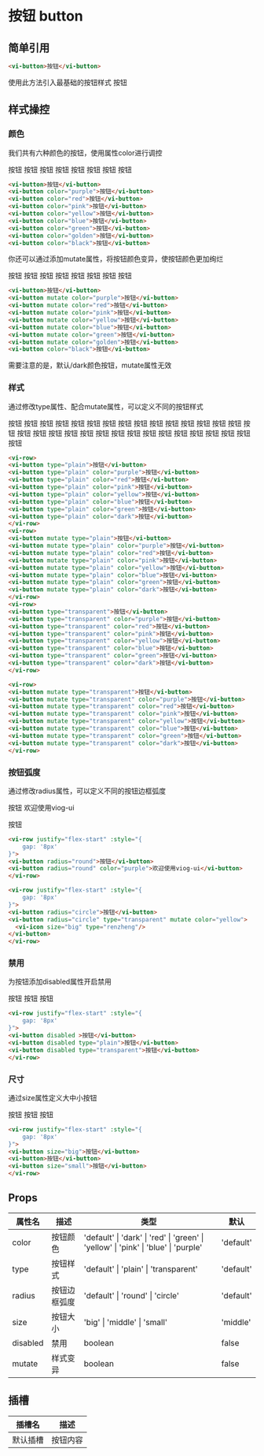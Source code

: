 # 按钮 button

## 简单引用
``` html
<vi-button>按钮</vi-button>
``` 
使用此方法引入最基础的按钮样式
<vi-button>按钮</vi-button>

## 样式操控
### 颜色

我们共有六种颜色的按钮，使用属性color进行调控

<vi-row>
<vi-button>按钮</vi-button>
<vi-button color="purple">按钮</vi-button>
<vi-button color="red">按钮</vi-button>
<vi-button color="pink">按钮</vi-button>
<vi-button color="yellow">按钮</vi-button>
<vi-button color="blue">按钮</vi-button>
<vi-button color="green">按钮</vi-button>
<vi-button color="dark">按钮</vi-button>
</vi-row>

``` html
<vi-button>按钮</vi-button>
<vi-button color="purple">按钮</vi-button>
<vi-button color="red">按钮</vi-button>
<vi-button color="pink">按钮</vi-button>
<vi-button color="yellow">按钮</vi-button>
<vi-button color="blue">按钮</vi-button>
<vi-button color="green">按钮</vi-button>
<vi-button color="golden">按钮</vi-button>
<vi-button color="black">按钮</vi-button>
``` 

你还可以通过添加mutate属性，将按钮颜色变异，使按钮颜色更加绚烂

<vi-row>
<vi-button>按钮</vi-button>
<vi-button mutate color="purple">按钮</vi-button>
<vi-button mutate color="red">按钮</vi-button>
<vi-button mutate color="pink">按钮</vi-button>
<vi-button mutate color="yellow">按钮</vi-button>
<vi-button mutate color="blue">按钮</vi-button>
<vi-button mutate color="green">按钮</vi-button>
<vi-button color="dark">按钮</vi-button>
</vi-row>

``` html
<vi-button>按钮</vi-button>
<vi-button mutate color="purple">按钮</vi-button>
<vi-button mutate color="red">按钮</vi-button>
<vi-button mutate color="pink">按钮</vi-button>
<vi-button mutate color="yellow">按钮</vi-button>
<vi-button mutate color="blue">按钮</vi-button>
<vi-button mutate color="green">按钮</vi-button>
<vi-button mutate color="golden">按钮</vi-button>
<vi-button color="black">按钮</vi-button>
``` 
需要注意的是，默认/dark颜色按钮，mutate属性无效

### 样式

通过修改type属性、配合mutate属性，可以定义不同的按钮样式

<vi-row>
<vi-button type="plain">按钮</vi-button>
<vi-button type="plain" color="purple">按钮</vi-button>
<vi-button type="plain" color="red">按钮</vi-button>
<vi-button type="plain" color="pink">按钮</vi-button>
<vi-button type="plain" color="yellow">按钮</vi-button>
<vi-button type="plain" color="blue">按钮</vi-button>
<vi-button type="plain" color="green">按钮</vi-button>
<vi-button type="plain" color="dark">按钮</vi-button>
</vi-row>
<vi-row>
<vi-button mutate type="plain">按钮</vi-button>
<vi-button mutate type="plain" color="purple">按钮</vi-button>
<vi-button mutate type="plain" color="red">按钮</vi-button>
<vi-button mutate type="plain" color="pink">按钮</vi-button>
<vi-button mutate type="plain" color="yellow">按钮</vi-button>
<vi-button mutate type="plain" color="blue">按钮</vi-button>
<vi-button mutate type="plain" color="green">按钮</vi-button>
<vi-button mutate type="plain" color="dark">按钮</vi-button>
</vi-row>
<vi-row>
<vi-button type="transparent">按钮</vi-button>
<vi-button type="transparent" color="purple">按钮</vi-button>
<vi-button type="transparent" color="red">按钮</vi-button>
<vi-button type="transparent" color="pink">按钮</vi-button>
<vi-button type="transparent" color="yellow">按钮</vi-button>
<vi-button type="transparent" color="blue">按钮</vi-button>
<vi-button type="transparent" color="green">按钮</vi-button>
<vi-button type="transparent" color="dark">按钮</vi-button>
</vi-row>

<vi-row>
<vi-button mutate type="transparent">按钮</vi-button>
<vi-button mutate type="transparent" color="purple">按钮</vi-button>
<vi-button mutate type="transparent" color="red">按钮</vi-button>
<vi-button mutate type="transparent" color="pink">按钮</vi-button>
<vi-button mutate type="transparent" color="yellow">按钮</vi-button>
<vi-button mutate type="transparent" color="blue">按钮</vi-button>
<vi-button mutate type="transparent" color="green">按钮</vi-button>
<vi-button mutate type="transparent" color="dark">按钮</vi-button>
</vi-row>

``` html
<vi-row>
<vi-button type="plain">按钮</vi-button>
<vi-button type="plain" color="purple">按钮</vi-button>
<vi-button type="plain" color="red">按钮</vi-button>
<vi-button type="plain" color="pink">按钮</vi-button>
<vi-button type="plain" color="yellow">按钮</vi-button>
<vi-button type="plain" color="blue">按钮</vi-button>
<vi-button type="plain" color="green">按钮</vi-button>
<vi-button type="plain" color="dark">按钮</vi-button>
</vi-row>
<vi-row>
<vi-button mutate type="plain">按钮</vi-button>
<vi-button mutate type="plain" color="purple">按钮</vi-button>
<vi-button mutate type="plain" color="red">按钮</vi-button>
<vi-button mutate type="plain" color="pink">按钮</vi-button>
<vi-button mutate type="plain" color="yellow">按钮</vi-button>
<vi-button mutate type="plain" color="blue">按钮</vi-button>
<vi-button mutate type="plain" color="green">按钮</vi-button>
<vi-button mutate type="plain" color="dark">按钮</vi-button>
</vi-row>
<vi-row>
<vi-button type="transparent">按钮</vi-button>
<vi-button type="transparent" color="purple">按钮</vi-button>
<vi-button type="transparent" color="red">按钮</vi-button>
<vi-button type="transparent" color="pink">按钮</vi-button>
<vi-button type="transparent" color="yellow">按钮</vi-button>
<vi-button type="transparent" color="blue">按钮</vi-button>
<vi-button type="transparent" color="green">按钮</vi-button>
<vi-button type="transparent" color="dark">按钮</vi-button>
</vi-row>

<vi-row>
<vi-button mutate type="transparent">按钮</vi-button>
<vi-button mutate type="transparent" color="purple">按钮</vi-button>
<vi-button mutate type="transparent" color="red">按钮</vi-button>
<vi-button mutate type="transparent" color="pink">按钮</vi-button>
<vi-button mutate type="transparent" color="yellow">按钮</vi-button>
<vi-button mutate type="transparent" color="blue">按钮</vi-button>
<vi-button mutate type="transparent" color="green">按钮</vi-button>
<vi-button mutate type="transparent" color="dark">按钮</vi-button>
</vi-row>
```

### 按钮弧度

通过修改radius属性，可以定义不同的按钮边框弧度

<vi-row justify="flex-start" :style="{
    gap: '8px'
}">
<vi-button radius="round">按钮</vi-button>
<vi-button radius="round" color="purple">欢迎使用viog-ui</vi-button>
</vi-row>

<vi-row justify="flex-start" :style="{
    gap: '8px'
}">
<vi-button radius="circle">按钮</vi-button>
<vi-button radius="circle" type="transparent" mutate color="yellow">
  <vi-icon size="big" type="renzheng"/>
</vi-button>
</vi-row>

``` html
<vi-row justify="flex-start" :style="{
    gap: '8px'
}">
<vi-button radius="round">按钮</vi-button>
<vi-button radius="round" color="purple">欢迎使用viog-ui</vi-button>
</vi-row>

<vi-row justify="flex-start" :style="{
    gap: '8px'
}">
<vi-button radius="circle">按钮</vi-button>
<vi-button radius="circle" type="transparent" mutate color="yellow">
  <vi-icon size="big" type="renzheng"/>
</vi-button>
</vi-row>
```
### 禁用

为按钮添加disabled属性开启禁用

<vi-row justify="flex-start" :style="{
    gap: '8px'
}">
<vi-button disabled >按钮</vi-button>
<vi-button disabled type="plain">按钮</vi-button>
<vi-button disabled type="transparent">按钮</vi-button>
</vi-row>

``` html
<vi-row justify="flex-start" :style="{
    gap: '8px'
}">
<vi-button disabled >按钮</vi-button>
<vi-button disabled type="plain">按钮</vi-button>
<vi-button disabled type="transparent">按钮</vi-button>
</vi-row>
```
### 尺寸

通过size属性定义大中小按钮

<vi-row justify="flex-start" :style="{
    gap: '8px'
}">
<vi-button size="big">按钮</vi-button>
<vi-button>按钮</vi-button>
<vi-button size="small">按钮</vi-button>
</vi-row>

``` html
<vi-row justify="flex-start" :style="{
    gap: '8px'
}">
<vi-button size="big">按钮</vi-button>
<vi-button>按钮</vi-button>
<vi-button size="small">按钮</vi-button>
</vi-row>
```

## Props
| 属性名 | 描述 | 类型 | 默认 |
| - | - | - | - |
| color | 按钮颜色 | 'default' \| 'dark' \| 'red' \| 'green' \| 'yellow' \| 'pink' \| 'blue' \| 'purple' | 'default'
| type| 按钮样式 | 'default' \| 'plain' \| 'transparent' | 'default' |
| radius | 按钮边框弧度 | 'default' \| 'round' \| 'circle' | 'default' |
| size | 按钮大小 | 'big' \| 'middle' \| 'small' | 'middle' |
| disabled | 禁用 | boolean | false |
| mutate | 样式变异 | boolean | false |

## 插槽
| 插槽名 | 描述 |
| - | - |
| 默认插槽 | 按钮内容 |

<style>
    .vi-row {
        margin: 16px 0;
    }
</style>